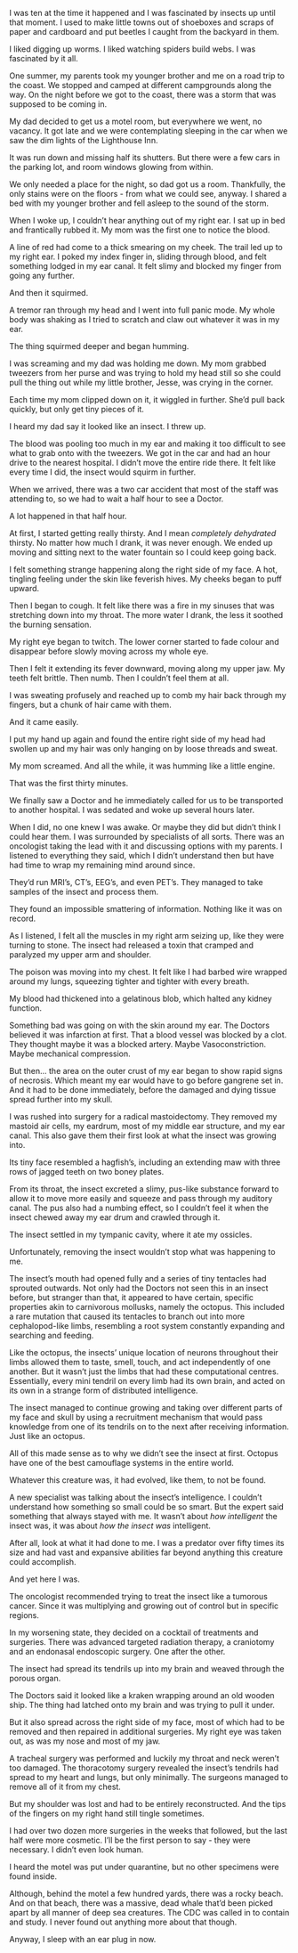 I was ten at the time it happened and I was fascinated by insects up until that moment. I used to make little towns out of shoeboxes and scraps of paper and cardboard and put beetles I caught from the backyard in them. 

I liked digging up worms. I liked watching spiders build webs. I was fascinated by it all.

One summer, my parents took my younger brother and me on a road trip to the coast. We stopped and camped at different campgrounds along the way. On the night before we got to the coast, there was a storm that was supposed to be coming in. 

My dad decided to get us a motel room, but everywhere we went, no vacancy. It got late and we were contemplating sleeping in the car when we saw the dim lights of the Lighthouse Inn. 

It was run down and missing half its shutters. But there were a few cars in the parking lot, and room windows glowing from within. 

We only needed a place for the night, so dad got us a room. Thankfully, the only stains were on the floors - from what we could see, anyway. I shared a bed with my younger brother and fell asleep to the sound of the storm. 

When I woke up, I couldn’t hear anything out of my right ear. I sat up in bed and frantically rubbed it. My mom was the first one to notice the blood.

A line of red had come to a thick smearing on my cheek. The trail led up to my right ear. I poked my index finger in, sliding through blood, and felt something lodged in my ear canal. It felt slimy and blocked my finger from going any further. 

And then it squirmed.

A tremor ran through my head and I went into full panic mode. My whole body was shaking as I tried to scratch and claw out whatever it was in my ear. 

The thing squirmed deeper and began humming. 

I was screaming and my dad was holding me down. My mom grabbed tweezers from her purse and was trying to hold my head still so she could pull the thing out while my little brother, Jesse, was crying in the corner. 

Each time my mom clipped down on it, it wiggled in further. She’d pull back quickly, but only get tiny pieces of it. 

I heard my dad say it looked like an insect. I threw up. 

The blood was pooling too much in my ear and making it too difficult to see what to grab onto with the tweezers. We got in the car and had an hour drive to the nearest hospital. I didn’t move the entire ride there. It felt like every time I did, the insect would squirm in further. 

When we arrived, there was a two car accident that most of the staff was attending to, so we had to wait a half hour to see a Doctor. 

A lot happened in that half hour. 

At first, I started getting really thirsty. And I mean *completely dehydrated* thirsty. No matter how much I drank, it was never enough. We ended up moving and sitting next to the water fountain so I could keep going back. 

I felt something strange happening along the right side of my face. A hot, tingling feeling under the skin like feverish hives. My cheeks began to puff upward. 

Then I began to cough. It felt like there was a fire in my sinuses that was stretching down into my throat. The more water I drank, the less it soothed the burning sensation. 

My right eye began to twitch. The lower corner started to fade colour and disappear before slowly moving across my whole eye.

Then I felt it extending its fever downward, moving along my upper jaw. My teeth felt brittle. Then numb. Then I couldn’t feel them at all. 

I was sweating profusely and reached up to comb my hair back through my fingers, but a chunk of hair came with them. 

And it came easily. 

I put my hand up again and found the entire right side of my head had swollen up and my hair was only hanging on by loose threads and sweat. 

My mom screamed. And all the while, it was humming like a little engine.

That was the first thirty minutes.

We finally saw a Doctor and he immediately called for us to be transported to another hospital. I was sedated and woke up several hours later. 

When I did, no one knew I was awake. Or maybe they did but didn’t think I could hear them. I was surrounded by specialists of all sorts. There was an oncologist taking the lead with it and discussing options with my parents. I listened to everything they said, which I didn’t understand then but have had time to wrap my remaining mind around since.  

They’d run MRI’s, CT’s, EEG’s, and even PET’s. They managed to take samples of the insect and process them. 

They found an impossible smattering of information. Nothing like it was on record. 

As I listened, I felt all the muscles in my right arm seizing up, like they were turning to stone. The insect had released a toxin that cramped and paralyzed my upper arm and shoulder. 

The poison was moving into my chest. It felt like I had barbed wire wrapped around my lungs, squeezing tighter and tighter with every breath.

My blood had thickened into a gelatinous blob, which halted any kidney function. 

Something bad was going on with the skin around my ear. The Doctors believed it was infarction at first. That a blood vessel was blocked by a clot. They thought maybe it was a blocked artery. Maybe Vasoconstriction. Maybe mechanical compression. 

But then… the area on the outer crust of my ear began to show rapid signs of necrosis. Which meant my ear would have to go before gangrene set in. And it had to be done immediately, before the damaged and dying tissue spread further into my skull. 

I was rushed into surgery for a radical mastoidectomy. They removed my mastoid air cells, my eardrum, most of my middle ear structure, and my ear canal. This also gave them their first look at what the insect was growing into. 

Its tiny face resembled a hagfish’s, including an extending maw with three rows of jagged teeth on two boney plates. 

From its throat, the insect excreted a slimy, pus-like substance forward to allow it to move more easily and squeeze and pass through my auditory canal. The pus also had a numbing effect, so I couldn’t feel it when the insect chewed away my ear drum and crawled through it. 

The insect settled in my tympanic cavity, where it ate my ossicles. 

Unfortunately, removing the insect wouldn’t stop what was happening to me. 

The insect’s mouth had opened fully and a series of tiny tentacles had sprouted outwards. Not only had the Doctors not seen this in an insect before, but stranger than that, it appeared to have certain, specific properties akin to carnivorous mollusks, namely the octopus. This included a rare mutation that caused its tentacles to branch out into more cephalopod-like limbs, resembling a root system constantly expanding and searching and feeding. 

Like the octopus, the insects’ unique location of neurons throughout their limbs allowed them to taste, smell, touch, and act independently of one another. But it wasn’t just the limbs that had these computational centres. Essentially, every mini tendril on every limb had its own brain, and acted on its own in a strange form of distributed intelligence. 

The insect managed to continue growing and taking over different parts of my face and skull by using a recruitment mechanism that would pass knowledge from one of its tendrils on to the next after receiving information. Just like an octopus. 

All of this made sense as to why we didn’t see the insect at first. Octopus have one of the best camouflage systems in the entire world. 

  Whatever this creature was, it had evolved, like them, to not be found. 

A new specialist was talking about the insect’s intelligence. I couldn’t understand how something so small could be so smart. But the expert said something that always stayed with me. It wasn’t about *how intelligent* the insect was, it was about *how the insect was* intelligent. 

After all, look at what it had done to me. I was a predator over fifty times its size and had vast and expansive abilities far beyond anything this creature could accomplish. 

And yet here I was.

The oncologist recommended trying to treat the insect like a tumorous cancer. Since it was multiplying and growing out of control but in specific regions.

In my worsening state, they decided on a cocktail of treatments and surgeries. There was advanced targeted radiation therapy, a craniotomy and an endonasal endoscopic surgery. One after the other. 

The insect had spread its tendrils up into my brain and weaved through the porous organ. 

The Doctors said it looked like a kraken wrapping around an old wooden ship. The thing had latched onto my brain and was trying to pull it under. 

But it also spread across the right side of my face, most of which had to be removed and then repaired in additional surgeries. My right eye was taken out, as was my nose and most of my jaw. 

A tracheal surgery was performed and luckily my throat and neck weren’t too damaged. The thoracotomy surgery revealed the insect’s tendrils had spread to my heart and lungs, but only minimally. The surgeons managed to remove all of it from my chest. 

But my shoulder was lost and had to be entirely reconstructed. And the tips of the fingers on my right hand still tingle sometimes. 

I had over two dozen more surgeries in the weeks that followed, but the last half were more cosmetic. I’ll be the first person to say - they were necessary. I didn’t even look human. 

I heard the motel was put under quarantine, but no other specimens were found inside.

Although, behind the motel a few hundred yards, there was a rocky beach. And on that beach, there was a massive, dead whale that’d been picked apart by all manner of deep sea creatures. The CDC was called in to contain and study. I never found out anything more about that though. 

Anyway, I sleep with an ear plug in now.